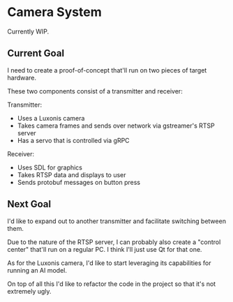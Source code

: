 # Camera System

Currently WIP.

## Current Goal

I need to create a proof-of-concept that'll run on two pieces of target hardware.

These two components consist of a transmitter and receiver:

Transmitter:
- Uses a Luxonis camera
- Takes camera frames and sends over network via gstreamer's RTSP server
- Has a servo that is controlled via gRPC

Receiver:
- Uses SDL for graphics
- Takes RTSP data and displays to user
- Sends protobuf messages on button press

## Next Goal

I'd like to expand out to another transmitter and facilitate switching between them.

Due to the nature of the RTSP server, I can probably also create a "control center" that'll run
on a regular PC. I think I'll just use Qt for that one.

As for the Luxonis camera, I'd like to start leveraging its capabilities for running an AI model.

On top of all this I'd like to refactor the code in the project so that it's not extremely ugly.
